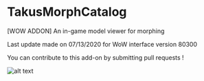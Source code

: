 # TakusMorphCatalog
[WOW ADDON] An in-game model viewer for morphing

Last update made on 07/13/2020 for WoW interface version 80300

You can contribute to this add-on by submitting pull requests !

![alt text](https://i.imgur.com/SfBGjm2.jpg "Image Preview")

